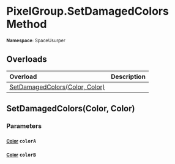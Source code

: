 # PixelGroup.SetDamagedColors Method

<small>**Namespace**: SpaceUsurper</small>

## Overloads

<div markdown="1" class="member-table">

| Overload | Description |
| :------- | ----------- |
| [SetDamagedColors(Color, Color)](#Color_Color_) |  | 

</div>

## SetDamagedColors(Color, Color)
### Parameters
#### <small>[Color](https://docs.unity3d.com/ScriptReference/Color.html)</small> `colorA`

#### <small>[Color](https://docs.unity3d.com/ScriptReference/Color.html)</small> `colorB`

